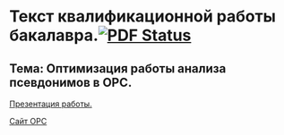 # Текст квалификационной работы бакалавра.[![PDF Status](https://www.sharelatex.com/github/repos/dummer/bachelorsThesis/builds/latest/badge.svg)](https://www.sharelatex.com/github/repos/dummer/bachelorsThesis/builds/latest/output.pdf)

## Тема: Оптимизация работы анализа псевдонимов в ОРС.

[Презентация работы.](https://github.com/dummer/bachelorsThesisPresentation)

[Сайт ОРС](http://ops.rsu.ru/en/about.shtml)
